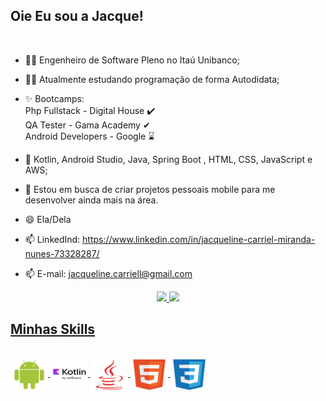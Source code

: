 ## Oie Eu sou a Jacque! 

<div style="display: inline_block"><br>

- 👩‍💻 Engenheiro de Software Pleno no Itaú Unibanco;

- 👩‍🎓 Atualmente estudando programação de forma Autodidata;

- ✨ Bootcamps:<br>
    Php Fullstack - Digital House ✔️<br>
    QA Tester - Gama Academy ✔<br>
    Android Developers - Google ⌛<br>

- 🎯 Kotlin, Android Studio, Java, Spring Boot , HTML, CSS, JavaScript e AWS;

- 🌠 Estou em busca de criar projetos pessoais mobile para me desenvolver ainda mais na área.

- 😄 Ela/Dela

- 📫 LinkedInd: https://www.linkedin.com/in/jacqueline-carriel-miranda-nunes-73328287/
- 📫 E-mail: jacqueline.carriell@gmail.com
</div>

<div align="center">
  <a href="https://github.com/jacquelinecarriel">
  <img height="180em" src="https://github-readme-stats.vercel.app/api?username=jacquelinecarriel&show_icons=true&theme=dracula&include_all_commits=true&count_private=true"/>
  <img height="180em" src="https://github-readme-stats.vercel.app/api/top-langs/?username=jacquelinecarriel&layout=compact&langs_count=7&theme=dracula"/>
</div>

## Minhas Skills
  
  <div style="display: inline_block"><br>
  <img align="center" alt="Jack-Android" height="50" width="60" src="https://raw.githubusercontent.com/devicons/devicon/master/icons/android/android-original.svg">
  <img align="center" alt="Jack-Kotlin" height="50" width="60" src="https://raw.githubusercontent.com/devicons/devicon/master/icons/kotlin/kotlin-original-wordmark.svg">
  <img align="center" alt="Jack-Java" height="50" width="60" src="https://raw.githubusercontent.com/devicons/devicon/master/icons/java/java-plain.svg">
  <img align="center" alt="Jack-HTML" height="50" width="60" src="https://raw.githubusercontent.com/devicons/devicon/master/icons/html5/html5-original.svg">
  <img align="center" alt="Jack-CSS" height="50" width="60" src="https://raw.githubusercontent.com/devicons/devicon/master/icons/css3/css3-original.svg">
  
</div>
